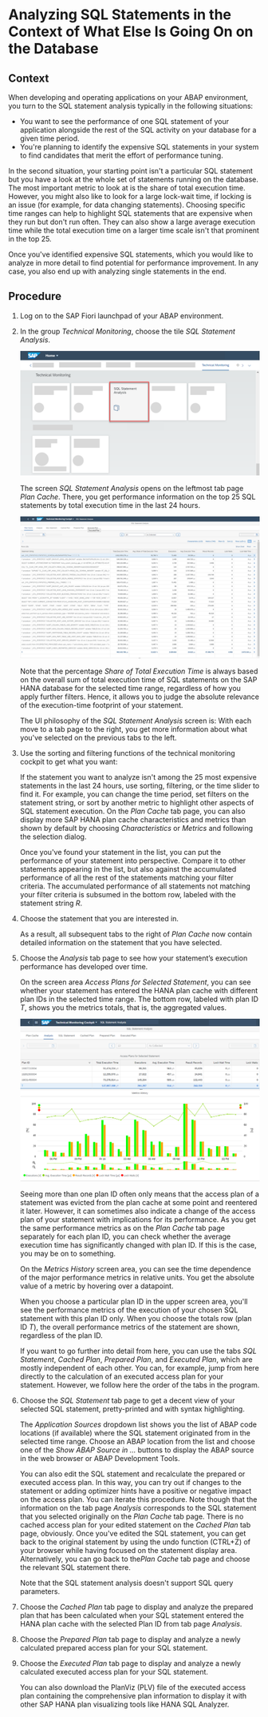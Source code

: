 <!-- loiobae88ec6a1714e0783aaa56504583b29 -->

# Analyzing SQL Statements in the Context of What Else Is Going On on the Database



<a name="loiobae88ec6a1714e0783aaa56504583b29__context_ynt_y33_jpb"/>

## Context

When developing and operating applications on your ABAP environment, you turn to the SQL statement analysis typically in the following situations:

-   You want to see the performance of one SQL statement of your application alongside the rest of the SQL activity on your database for a given time period.
-   You're planning to identify the expensive SQL statements in your system to find candidates that merit the effort of performance tuning.

In the second situation, your starting point isn't a particular SQL statement but you have a look at the whole set of statements running on the database. The most important metric to look at is the share of total execution time. However, you might also like to look for a large lock-wait time, if locking is an issue \(for example, for data changing statements\). Choosing specific time ranges can help to highlight SQL statements that are expensive when they run but don't run often. They can also show a large average execution time while the total execution time on a larger time scale isn't that prominent in the top 25.

Once you've identified expensive SQL statements, which you would like to analyze in more detail to find potential for performance improvement. In any case, you also end up with analyzing single statements in the end.



<a name="loiobae88ec6a1714e0783aaa56504583b29__steps_e2d_1j3_jpb"/>

## Procedure

1.  Log on to the SAP Fiori launchpad of your ABAP environment.

2.  In the group *Technical Monitoring*, choose the tile *SQL Statement Analysis*.

    ![](images/SAP_Fiori_Launchpad_SQL_Statement_Analysis_2a1382a.png)

    The screen *SQL Statement Analysis* opens on the leftmost tab page *Plan Cache*. There, you get performance information on the top 25 SQL statements by total execution time in the last 24 hours.

    ![](images/Plan_Cache_cda4662.png)

    Note that the percentage *Share of Total Execution Time* is always based on the overall sum of total execution time of SQL statements on the SAP HANA database for the selected time range, regardless of how you apply further filters. Hence, it allows you to judge the absolute relevance of the execution-time footprint of your statement.

    The UI philosophy of the *SQL Statement Analysis* screen is: With each move to a tab page to the right, you get more information about what you've selected on the previous tabs to the left.

3.  Use the sorting and filtering functions of the technical monitoring cockpit to get what you want:

    If the statement you want to analyze isn't among the 25 most expensive statements in the last 24 hours, use sorting, filtering, or the time slider to find it. For example, you can change the time period, set filters on the statement string, or sort by another metric to highlight other aspects of SQL statement execution. On the *Plan Cache* tab page, you can also display more SAP HANA plan cache characteristics and metrics than shown by default by choosing *Characteristics* or *Metrics* and following the selection dialog.

    Once you've found your statement in the list, you can put the performance of your statement into perspective. Compare it to other statements appearing in the list, but also against the accumulated performance of all the rest of the statements matching your filter criteria. The accumulated performance of all statements not matching your filter criteria is subsumed in the bottom row, labeled with the statement string *R*.

4.  Choose the statement that you are interested in.

    As a result, all subsequent tabs to the right of *Plan Cache* now contain detailed information on the statement that you have selected.

5.  Choose the *Analysis* tab page to see how your statement’s execution performance has developed over time.

    On the screen area *Access Plans for Selected Statement*, you can see whether your statement has entered the HANA plan cache with different plan IDs in the selected time range. The bottom row, labeled with plan ID *T*, shows you the metrics totals, that is, the aggregated values.

    ![](images/SQL_Statement_Analysis_5e53a89.png)

    Seeing more than one plan ID often only means that the access plan of a statement was evicted from the plan cache at some point and reentered it later. However, it can sometimes also indicate a change of the access plan of your statement with implications for its performance. As you get the same performance metrics as on the *Plan Cache* tab page separately for each plan ID, you can check whether the average execution time has significantly changed with plan ID. If this is the case, you may be on to something.

    On the *Metrics History* screen area, you can see the time dependence of the major performance metrics in relative units. You get the absolute value of a metric by hovering over a datapoint.

    When you choose a particular plan ID in the upper screen area, you'll see the performance metrics of the execution of your chosen SQL statement with this plan ID only. When you choose the totals row \(plan ID *T*\), the overall performance metrics of the statement are shown, regardless of the plan ID.

    If you want to go further into detail from here, you can use the tabs *SQL Statement*, *Cached Plan*, *Prepared Plan*, and *Executed Plan*, which are mostly independent of each other. You can, for example, jump from here directly to the calculation of an executed access plan for your statement. However, we follow here the order of the tabs in the program.

6.  Choose the *SQL Statement* tab page to get a decent view of your selected SQL statement, pretty-printed and with syntax highlighting.

    The *Application Sources* dropdown list shows you the list of ABAP code locations \(if available\) where the SQL statement originated from in the selected time range. Choose an ABAP location from the list and choose one of the *Show ABAP Source in …* buttons to display the ABAP source in the web browser or ABAP Development Tools.

    You can also edit the SQL statement and recalculate the prepared or executed access plan. In this way, you can try out if changes to the statement or adding optimizer hints have a positive or negative impact on the access plan. You can iterate this procedure. Note though that the information on the tab page *Analysis* corresponds to the SQL statement that you selected originally on the *Plan Cache* tab page. There is no cached access plan for your edited statement on the *Cached Plan* tab page, obviously. Once you've edited the SQL statement, you can get back to the original statement by using the undo function \(CTRL+Z\) of your browser while having focused on the statement display area. Alternatively, you can go back to the*Plan Cache* tab page and choose the relevant SQL statement there.

    Note that the SQL statement analysis doesn't support SQL query parameters.

7.  Choose the *Cached Plan* tab page to display and analyze the prepared plan that has been calculated when your SQL statement entered the HANA plan cache with the selected Plan ID from tab page *Analysis*.

8.  Choose the *Prepared Plan* tab page to display and analyze a newly calculated prepared access plan for your SQL statement.

9.  Choose the *Executed Plan* tab page to display and analyze a newly calculated executed access plan for your SQL statement.

    You can also download the PlanViz \(PLV\) file of the executed access plan containing the comprehensive plan information to display it with other SAP HANA plan visualizing tools like HANA SQL Analyzer.


